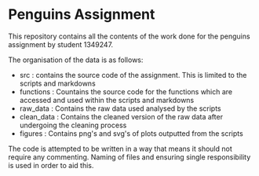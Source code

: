 # Penguins Assignment

This repository contains all the contents of the work done for the penguins assignment by student 1349247. 

The organisation of the data is as follows:

 - src : contains the source code of the assignment. This is limited to the scripts and markdowns
 - functions : Countains the source code for the functions which are accessed and used within the scripts and markdowns
 - raw_data : Contains the raw data used analysed by the scripts
 - clean_data : Contains the cleaned version of the raw data after undergoing the cleaning process
 - figures : Contains png's and svg's of plots outputted from the scripts
 
The code is attempted to be written in a way that means it should not require any commenting. Naming of files and ensuring single responsibility is used in order to aid this.
